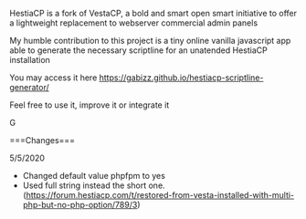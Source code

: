 HestiaCP is a fork of VestaCP, a bold and smart open smart initiative to offer a lightweight replacement to webserver commercial admin panels

 My humble contribution to this project is a tiny online vanilla javascript app able to generate the necessary scriptline for an unatended HestiaCP installation

 You may access it here  https://gabizz.github.io/hestiacp-scriptline-generator/

 Feel free to use it, improve it or integrate it

 G
 
 ===Changes===
 
 5/5/2020
 
 * Changed default value phpfpm to yes 
 * Used full string instead the short one. (https://forum.hestiacp.com/t/restored-from-vesta-installed-with-multi-php-but-no-php-option/789/3)
